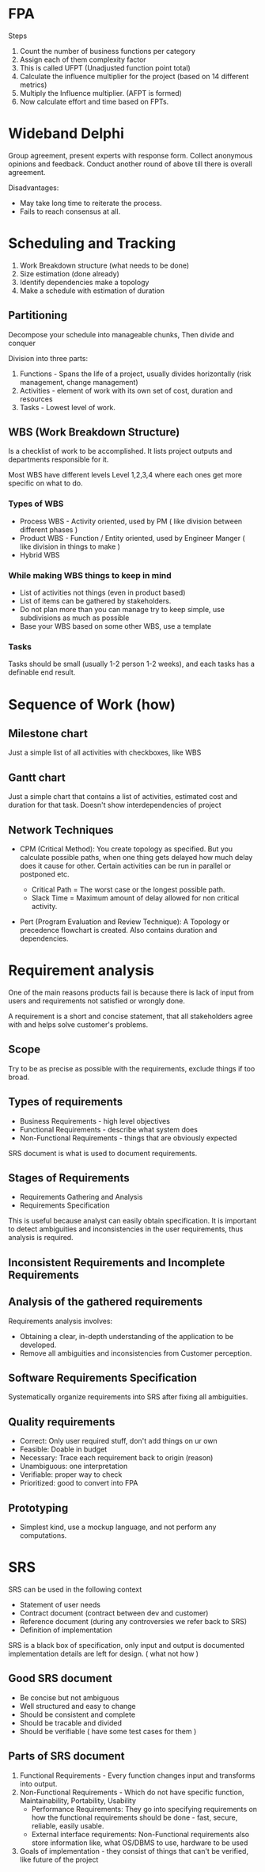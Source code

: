 # FPA 

Steps

1. Count the number of business functions per category
1. Assign each of them complexity factor
1. This is called UFPT (Unadjusted function point total)
1. Calculate the influence multiplier for the project (based on 14 different metrics)
1. Multiply the Influence multiplier. (AFPT is formed)
1. Now calculate effort and time based on FPTs.

# Wideband Delphi

Group agreement, present experts with response form. Collect anonymous opinions and feedback.
Conduct another round of above till there is overall agreement.

Disadvantages:
- May take long time to reiterate the process.
- Fails to reach consensus at all.


# Scheduling and Tracking

1. Work Breakdown structure (what needs to be done)
1. Size estimation (done already)
1. Identify dependencies make a topology
1. Make a schedule with estimation of duration

## Partitioning

Decompose your schedule into manageable chunks, Then divide and conquer

Division into three parts:
1. Functions - Spans the life of a project, usually divides horizontally (risk management, change management) 
1. Activities - element of work with its own set of cost, duration and resources
1. Tasks - Lowest level of work.

## WBS (Work Breakdown Structure)

Is a checklist of work to be accomplished. It lists project outputs and departments responsible for it.

Most WBS have different levels Level 1,2,3,4 where each ones get more specific on what to do.

### Types of WBS

- Process WBS - Activity oriented, used by PM ( like division between different phases )
- Product WBS - Function / Entity oriented, used by Engineer Manger ( like division in things to make )
- Hybrid WBS 

### While making WBS things to keep in mind

- List of activities not things (even in product based)
- List of items can be gathered by stakeholders.
- Do not plan more than you can manage try to keep simple, use subdivisions as much as possible
- Base your WBS based on some other WBS, use a template

### Tasks

Tasks should be small (usually 1-2 person 1-2 weeks), and each tasks has a definable end result.


# Sequence of Work (how)

## Milestone chart

Just a simple list of all activities with checkboxes, like WBS

## Gantt chart

Just a simple chart that contains a list of activities, estimated cost and duration for 
that task. Doesn't show interdependencies of project

## Network Techniques

- CPM (Critical Method): You create topology as specified. But you calculate possible paths, when one thing
    gets delayed how much delay does it cause for other. Certain activities can be run in parallel or postponed etc.
    - Critical Path = The worst case or the longest possible path.
    - Slack Time = Maximum amount of delay allowed for non critical activity.

- Pert (Program Evaluation and Review Technique): A Topology or precedence flowchart is created. Also contains
    duration and dependencies.


# Requirement analysis

One of the main reasons products fail is because there is lack of input from users and requirements not satisfied
or wrongly done.

A requirement is a short and concise statement, that all stakeholders agree with and helps solve customer's
problems.

## Scope

Try to be as precise as possible with the requirements, exclude things if too broad.

## Types of requirements

- Business Requirements - high level objectives
- Functional Requirements - describe what system does
- Non-Functional Requirements - things that are obviously expected

SRS document is  what is used to document requirements.

## Stages of Requirements

- Requirements Gathering and Analysis
- Requirements Specification

This is useful because analyst can easily obtain specification.
It is important to detect ambiguities and inconsistencies in the user requirements, thus analysis is required.

## Inconsistent Requirements and Incomplete Requirements

## Analysis of the gathered requirements

Requirements analysis involves:

- Obtaining a clear, in-depth understanding of the application to be developed.
- Remove all ambiguities and inconsistencies from Customer perception.

## Software Requirements Specification

Systematically organize requirements into SRS after fixing all ambiguities.

## Quality requirements

- Correct: Only user required stuff, don't add things on ur own
- Feasible: Doable in budget
- Necessary: Trace each requirement back to origin (reason)
- Unambiguous: one interpretation 
- Verifiable: proper way to check
- Prioritized: good to convert into FPA

## Prototyping

- Simplest kind, use a mockup language, and not perform any computations.

# SRS

SRS can be used in the following context

- Statement of user needs
- Contract document (contract between dev and customer)
- Reference document (during any controversies we refer back to SRS)
- Definition of implementation

SRS is a black box of specification, only input and output is documented implementation details
are left for design. ( what not how )

## Good SRS document

- Be concise but not ambiguous
- Well structured and easy to change
- Should be consistent and complete
- Should be tracable and divided
- Should be verifiable ( have some test cases for them )

## Parts of SRS document

1. Functional Requirements - Every function changes input and transforms into output.
1. Non-Functional Requirements - Which do not have specific function, Maintainability, Portability, Usability
    - Performance Requirements: They go into specifying requirements on how the functional requirements 
    should be done - fast, secure, reliable, easily usable.
    - External interface requirements: Non-Functional requirements also store information like, what OS/DBMS 
    to use, hardware to be used
1. Goals of implementation - they consist of things that can't be verified, like future of the project










